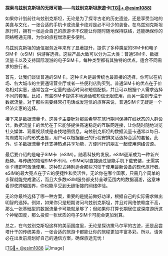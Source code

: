 **探索乌兹别克斯坦的无限可能——乌兹别克斯坦旅遊卡[[TG💪+ @esim1088](https://t.me/s/esim1088)]**

如果你计划前往乌兹别克斯坦，无论是为了探寻古老的历史遗迹，还是享受当地的美食与文化，一张合适的手机卡或流量卡绝对是必不可少的装备。在乌兹别克斯坦旅行时，拥有一张适合自己的旅游卡不仅能让你随时随地保持联络，还能确保你的网络畅通无阻，为你的旅程增添更多便利。

乌兹别克斯坦的通信服务近年来有了显著提升，提供了多种类型的SIM卡和电子SIM卡（eSIM）供游客选择。这些产品大致可以分为三大类：普通SIM卡、数据流量卡以及支持国际漫游的电子SIM卡。每种类型都有其独特的优点，适合不同需求的旅行者。

首先，让我们谈谈普通的SIM卡。这种卡片是最传统也最直接的选择，你可以在机场、各大城市的主要通讯营业厅或者一些便利店购买到。普通SIM卡的优点在于价格相对实惠，通常包含一定量的通话时间和短信配额，并且可以根据个人需求选择不同的套餐。比如，有些SIM卡提供本地通话和短信无限使用，而另一些则专注于数据流量。对于那些需要经常打电话或发短信的旅客来说，普通SIM卡无疑是一个经济实惠的选择。

接下来是数据流量卡。这类卡主要针对那些希望在旅行期间保持在线状态的人群设计。数据流量卡的优势在于它能够提供高速稳定的互联网连接，让你随时随地浏览社交媒体、观看视频或是查找地图信息。乌兹别克斯坦的数据流量卡通常以每日、每周或每月的形式出售，用户可以根据自己的行程安排灵活选择合适的套餐。此外，许多数据流量卡还支持热点共享功能，方便同行的朋友一起使用网络资源。

最后要介绍的是电子SIM卡（eSIM）。随着科技的发展，eSIM逐渐成为一种新兴趋势。与传统的物理SIM卡不同，eSIM可以直接通过智能手机下载安装，无需实体卡槽即可激活使用。这种形式特别适合那些习惯于使用最新设备的现代旅行者。eSIM的最大亮点在于它的便捷性和灵活性，无论你在哪个国家，只需几个简单的步骤就能完成激活，而且大多数eSIM服务都支持全球范围内的数据漫游，这意味着即使跨越国界，你也能享受到无缝衔接的网络体验。

无论你最终选择了哪一种方案，重要的是提前做好功课，根据自己的实际需求做出明智的选择。例如，如果你只是短期访问乌兹别克斯坦，并且对网络依赖度不高，那么一张基础型的数据流量卡可能就足够了；但如果你打算长期居住或深度游历这个神秘国度，那么投资一张优质的电子SIM卡可能会更加划算。

总之，在乌兹别克斯坦这样的美丽国度里，无论是探访撒马尔罕的古迹，还是品尝塔什干的传统美食，一张合适的旅游卡都能让你的旅程更加丰富多彩。所以，请务必在出发前规划好自己的通信方案，确保旅途无忧！

[[TG💪+ @esim1088](https://t.me/s/esim1088) ![Image](https://i.postimg.cc/4NQfJmqS/Snipaste-2025-05-13-00-14-12.png)]